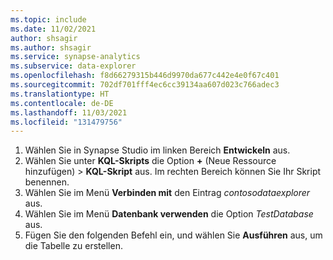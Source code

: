```yaml
---
ms.topic: include
ms.date: 11/02/2021
author: shsagir
ms.author: shsagir
ms.service: synapse-analytics
ms.subservice: data-explorer
ms.openlocfilehash: f8d66279315b446d9970da677c442e4e0f67c401
ms.sourcegitcommit: 702df701fff4ec6cc39134aa607d023c766adec3
ms.translationtype: HT
ms.contentlocale: de-DE
ms.lasthandoff: 11/03/2021
ms.locfileid: "131479756"
---
```

1. Wählen Sie in Synapse Studio im linken Bereich **Entwickeln** aus.
1. Wählen Sie unter **KQL-Skripts** die Option **&plus;** (Neue Ressource hinzufügen) > **KQL-Skript** aus. Im rechten Bereich können Sie Ihr Skript benennen.
1. Wählen Sie im Menü **Verbinden mit** den Eintrag *contosodataexplorer* aus.
1. Wählen Sie im Menü **Datenbank verwenden** die Option *TestDatabase* aus.
1. Fügen Sie den folgenden Befehl ein, und wählen Sie **Ausführen** aus, um die Tabelle zu erstellen.